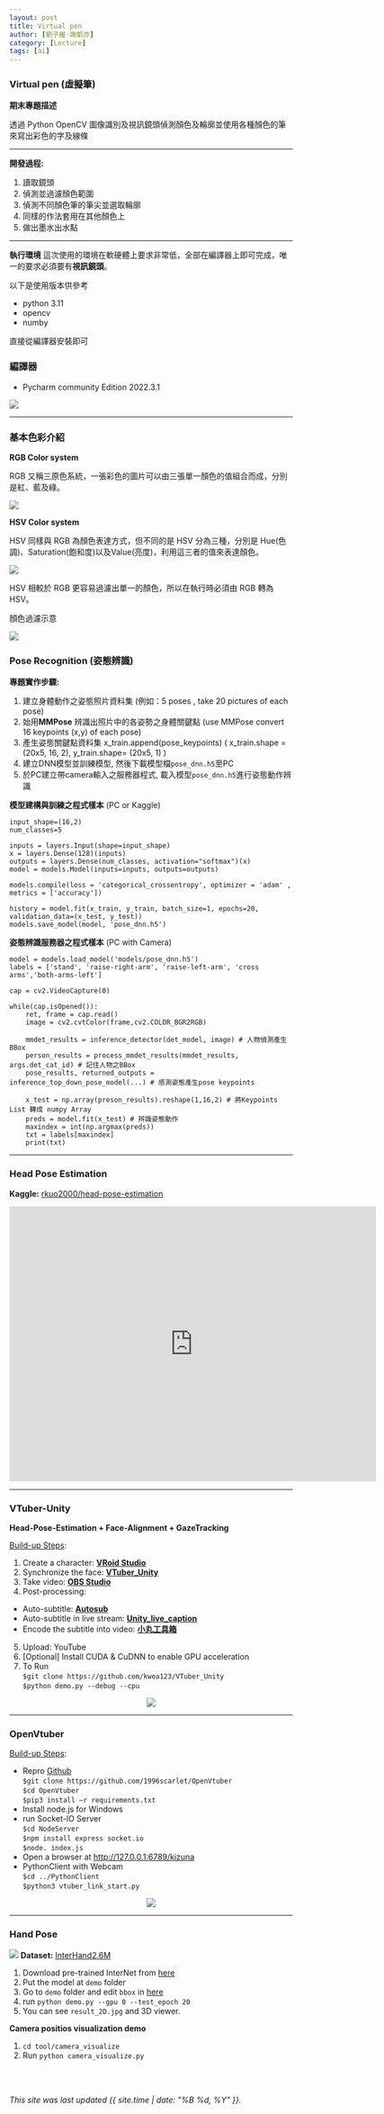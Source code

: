 ```yaml
---
layout: post
title: Virtual pen
author: [劉子維·謝凱亦]
category: [Lecture]
tags: [ai]
---
```

### Virtual pen (虛擬筆)
**期末專題描述**

透過 Python OpenCV 圖像識別及視訊鏡頭偵測顏色及輪廓並使用各種顏色的筆來寫出彩色的字及線條

---
**開發過程:**

1. 讀取鏡頭
2. 偵測並過濾顏色範圍
3. 偵測不同顏色筆的筆尖並選取輪廓
4. 同樣的作法套用在其他顏色上
5. 做出墨水出水點

---
**執行環境**
 這次使用的環境在軟硬體上要求非常低，全部在編譯器上即可完成，唯一的要求必須要有**視訊鏡頭**。
 
 以下是使用版本供參考
 
 * python 3.11
 * opencv
 * numby
 
 直接從編譯器安裝即可

### 編譯器

* Pycharm community Edition 2022.3.1

![](https://scontent.ftpe7-1.fna.fbcdn.net/v/t1.15752-9/322738771_468128355307488_1754149219618568078_n.png?_nc_cat=106&ccb=1-7&_nc_sid=ae9488&_nc_ohc=efMgIWEhYmgAX9CGJn3&_nc_ht=scontent.ftpe7-1.fna&oh=03_AdTdn_6JR2vHp8_GjdyfXD39_Y0KovOau5H9lbCowRvOoQ&oe=63D8FFA9)

----
### 基本色彩介紹
**RGB Color system**

RGB 又稱三原色系統，一張彩色的圖片可以由三張單一顏色的值組合而成，分別是紅、藍及綠。

![](https://scontent.ftpe7-4.fna.fbcdn.net/v/t1.15752-9/322322337_703527114646949_6883571111480502282_n.png?_nc_cat=103&ccb=1-7&_nc_sid=ae9488&_nc_ohc=cFieXciHPtAAX__oWB5&_nc_ht=scontent.ftpe7-4.fna&oh=03_AdT_tv_vdrpk56JivEbQF6EtXoVLydF8H-sfGQWltZJYMQ&oe=63D910D9)

**HSV Color system**

HSV 同樣與 RGB 為顏色表達方式，但不同的是 HSV 分為三種，分別是 Hue(色調)、Saturation(飽和度)以及Value(亮度)，利用這三者的值來表達顏色。

![](https://scontent.ftpe7-4.fna.fbcdn.net/v/t1.15752-9/322600269_717995306710863_4803001096202598556_n.png?_nc_cat=105&ccb=1-7&_nc_sid=ae9488&_nc_ohc=sDNiSE6LbUcAX82Vkhg&_nc_ht=scontent.ftpe7-4.fna&oh=03_AdS4mmYV-2f3Sq505-m5akTltBLcE-l3S81RT-aoxRYWVg&oe=63D91924)

HSV 相較於 RGB 更容易過濾出單一的顏色，所以在執行時必須由 RGB 轉為 HSV。

顏色過濾示意

![](https://scontent.ftpe7-1.fna.fbcdn.net/v/t1.15752-9/322354254_830394458021770_6704450352573886447_n.png?_nc_cat=100&ccb=1-7&_nc_sid=ae9488&_nc_ohc=OSdzHaTS4k0AX9jWMCG&_nc_ht=scontent.ftpe7-1.fna&oh=03_AdQXDVlsp40xWDjXAbbHnn_yLnaFkxDlN3H-leleIjk0_g&oe=63D90719)

### Pose Recognition (姿態辨識)

**專題實作步驟:**
1. 建立身體動作之姿態照片資料集 (例如：5 poses , take 20 pictures of each pose)<br>
2. 始用**MMPose** 辨識出照片中的各姿勢之身體關鍵點 (use MMPose convert 16 keypoints (x,y) of each pose)<br>
3. 產生姿態關鍵點資料集 x_train.append(pose_keypoints) ( x_train.shape = (20x5, 16, 2), y_train.shape= (20x5, 1) )<br>
4. 建立DNN模型並訓練模型, 然後下載模型檔`pose_dnn.h5`至PC <br>
5. 於PC建立帶camera輸入之服務器程式, 載入模型`pose_dnn.h5`進行姿態動作辨識 <br>

**模型建構與訓練之程式樣本** (PC or Kaggle)<br>

```
input_shape=(16,2)
num_classes=5

inputs = layers.Input(shape=input_shape)
x = layers.Dense(128)(inputs)
outputs = layers.Dense(num_classes, activation="softmax")(x)
model = models.Model(inputs=inputs, outputs=outputs)

models.compile(loss = 'categorical_crossentropy', optimizer = 'adam' , metrics = ['accuracy'])

history = model.fit(x_train, y_train, batch_size=1, epochs=20, validation_data=(x_test, y_test))
models.save_model(model, 'pose_dnn.h5')
```

**姿態辨識服務器之程式樣本** (PC with Camera)<br>

```
model = models.load_model('models/pose_dnn.h5')
labels = ['stand', 'raise-right-arm', 'raise-left-arm', 'cross arms','both-arms-left']

cap = cv2.VideoCapture(0)

while(cap.isOpened()):
    ret, frame = cap.read()
    image = cv2.cvtColor(frame,cv2.COLOR_BGR2RGB)
    
    mmdet_results = inference_detector(det_model, image) # 人物偵測產生BBox
    person_results = process_mmdet_results(mmdet_results, args.det_cat_id) # 記住人物之BBox  
    pose_results, returned_outputs = inference_top_down_pose_model(...) # 感測姿態產生pose keypoints
    
    x_test = np.array(preson_results).reshape(1,16,2) # 將Keypoints List 轉成 numpy Array
    preds = model.fit(x_test) # 辨識姿態動作
    maxindex = int(np.argmax(preds))
    txt = labels[maxindex]
    print(txt)
```

---
### Head Pose Estimation
**Kaggle:** [rkuo2000/head-pose-estimation](https://kaggle.com/rkuo2000/head-pose-estimation)<br>
<iframe width="652" height="489" src="https://www.youtube.com/embed/BHwHmCUHRyQ" title="YouTube video player" frameborder="0" allow="accelerometer; autoplay; clipboard-write; encrypted-media; gyroscope; picture-in-picture" allowfullscreen></iframe>

---
### VTuber-Unity 
**Head-Pose-Estimation + Face-Alignment + GazeTracking**<br>

<u>Build-up Steps</u>:
1. Create a character: **[VRoid Studio](https://vroid.com/studio)**
2. Synchronize the face: **[VTuber_Unity](https://github.com/kwea123/VTuber_Unity)**
3. Take video: **[OBS Studio](https://obsproject.com/download)**
4. Post-processing:
 - Auto-subtitle: **[Autosub](https://github.com/kwea123/autosub)**
 - Auto-subtitle in live stream: **[Unity_live_caption](https://github.com/kwea123/Unity_live_caption)**
 - Encode the subtitle into video: **[小丸工具箱](https://maruko.appinn.me/)**
5. Upload: YouTube
6. [Optional] Install CUDA & CuDNN to enable GPU acceleration
7. To Run <br>
`$git clone https://github.com/kwea123/VTuber_Unity` <br>
`$python demo.py --debug --cpu` <br>

<p align="center"><img src="https://github.com/kwea123/VTuber_Unity/blob/master/images/debug_gpu.gif?raw=true"></p>

---
### OpenVtuber
<u>Build-up Steps</u>:
* Repro [Github](https://github.com/1996scarlet/OpenVtuber)<br>
`$git clone https://github.com/1996scarlet/OpenVtuber`<br>
`$cd OpenVtuber`<br>
`$pip3 install –r requirements.txt`<br>
* Install node.js for Windows <br>
* run Socket-IO Server <br>
`$cd NodeServer` <br>
`$npm install express socket.io` <br>
`$node. index.js` <br>
* Open a browser at  http://127.0.0.1:6789/kizuna <br>
* PythonClient with Webcam <br>
`$cd ../PythonClient` <br>
`$python3 vtuber_link_start.py` <br>

<p align="center"><img src="https://camo.githubusercontent.com/83ad3e28fa8a9b51d5e30cdf745324b09ac97650aea38742c8e4806f9526bc91/68747470733a2f2f73332e617831782e636f6d2f323032302f31322f31322f72564f33464f2e676966"></p>

---
### Hand Pose
![](https://github.com/facebookresearch/InterHand2.6M/blob/main/assets/teaser.gif?raw=true)
**Dataset:** [InterHand2.6M](https://github.com/facebookresearch/InterHand2.6M)<br>

1. Download pre-trained InterNet from [here](https://drive.google.com/drive/folders/1BET1f5p2-1OBOz6aNLuPBAVs_9NLz5Jo?usp=sharing)
2. Put the model at `demo` folder
3. Go to `demo` folder and edit `bbox` in [here](https://github.com/facebookresearch/InterHand2.6M/blob/5de679e614151ccfd140f0f20cc08a5f94d4b147/demo/demo.py#L74)
4. run `python demo.py --gpu 0 --test_epoch 20`
5. You can see `result_2D.jpg` and 3D viewer.

**Camera positios visualization demo**
1. `cd tool/camera_visualize`
2. Run `python camera_visualize.py`


<br>
<br>

*This site was last updated {{ site.time | date: "%B %d, %Y" }}.*

